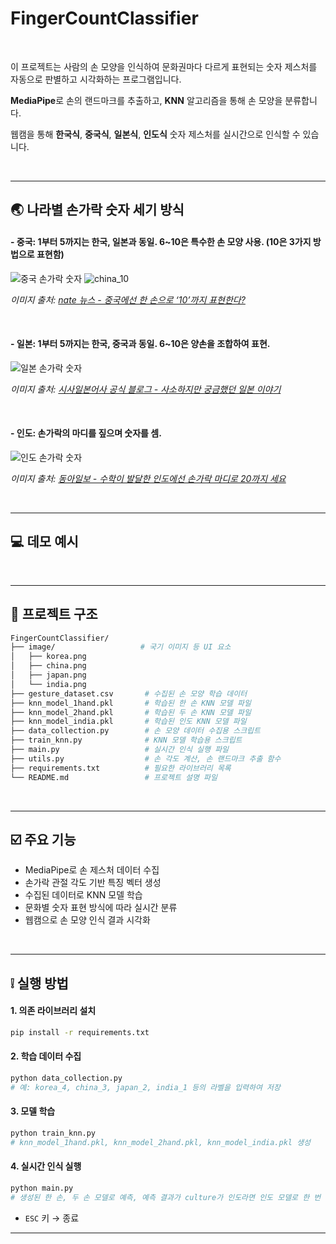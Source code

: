 # FingerCountClassifier 

<br>


이 프로젝트는 사람의 손 모양을 인식하여 문화권마다 다르게 표현되는 숫자 제스처를 자동으로 판별하고 시각화하는 프로그램입니다.


**MediaPipe**로 손의 랜드마크를 추출하고, **KNN** 알고리즘을 통해 손 모양을 분류합니다.


웹캠을 통해 **한국식**, **중국식**, **일본식**, **인도식** 숫자 제스처를 실시간으로 인식할 수 있습니다.

<br>

---


## :earth_asia: 나라별 손가락 숫자 세기 방식


#### - 중국: 1부터 5까지는 한국, 일본과 동일. 6~10은 특수한 손 모양 사용. (10은 3가지 방법으로 표현함)


![중국 손가락 숫자](https://github.com/user-attachments/assets/7301843b-dbc6-4d96-b9e1-aa327b9a841f)
![china_10](https://github.com/user-attachments/assets/8c1324e7-5676-4028-8eff-a5d50c0b3b5f)



*이미지 출처: [nate 뉴스 - 중국에선 한 손으로 ‘10’까지 표현한다?](https://news.nate.com/view/20110718n23765)*  


<br>


#### - 일본: 1부터 5까지는 한국, 중국과 동일. 6~10은 양손을 조합하여 표현.

  
![일본 손가락 숫자](https://github.com/user-attachments/assets/cf449d0e-cec3-47c7-8efa-13a33377eac7)


*이미지 출처: [시사일본어사 공식 블로그 - 사소하지만 궁금했던 일본 이야기](https://blog.naver.com/japansisa/222134378192)*  


<br>


#### - 인도: 손가락의 마디를 짚으며 숫자를 셈.

  
![인도 손가락 숫자](https://github.com/user-attachments/assets/5d0b6a5e-e1bf-47ba-9272-54308635f0f4)


*이미지 출처: [동아일보 - 수학이 발달한 인도에선 손가락 마디로 20까지 세요](https://www.donga.com/news/Society/article/all/20200721/102097268/1)*  


<br>


---

## :computer: 데모 예시


<br>

---


## :file_folder: 프로젝트 구조

```bash
FingerCountClassifier/
├── image/                   # 국기 이미지 등 UI 요소
│   ├── korea.png
│   ├── china.png
│   ├── japan.png
│   └── india.png
├── gesture_dataset.csv       # 수집된 손 모양 학습 데이터
├── knn_model_1hand.pkl       # 학습된 한 손 KNN 모델 파일
├── knn_model_2hand.pkl       # 학습된 두 손 KNN 모델 파일
├── knn_model_india.pkl       # 학습된 인도 KNN 모델 파일
├── data_collection.py        # 손 모양 데이터 수집용 스크립트
├── train_knn.py              # KNN 모델 학습용 스크립트
├── main.py                   # 실시간 인식 실행 파일
├── utils.py                  # 손 각도 계산, 손 랜드마크 추출 함수
├── requirements.txt          # 필요한 라이브러리 목록
└── README.md                 # 프로젝트 설명 파일
```

<br>

---

## :ballot_box_with_check: 주요 기능

* MediaPipe로 손 제스처 데이터 수집
* 손가락 관절 각도 기반 특징 벡터 생성
* 수집된 데이터로 KNN 모델 학습
* 문화별 숫자 표현 방식에 따라 실시간 분류
* 웹캠으로 손 모양 인식 결과 시각화

<br>

---

## :grey_exclamation: 실행 방법

#### 1. 의존 라이브러리 설치

```bash
pip install -r requirements.txt
```

#### 2. 학습 데이터 수집

```bash
python data_collection.py
# 예: korea_4, china_3, japan_2, india_1 등의 라벨을 입력하여 저장
```

#### 3. 모델 학습

```bash
python train_knn.py
# knn_model_1hand.pkl, knn_model_2hand.pkl, knn_model_india.pkl 생성
```

#### 4. 실시간 인식 실행

```bash
python main.py
# 생성된 한 손, 두 손 모델로 예측, 예측 결과가 culture가 인도라면 인도 모델로 한 번 더 예측 (좀 더 정교한 예측을 위해)
```

* `ESC` 키 → 종료

---
